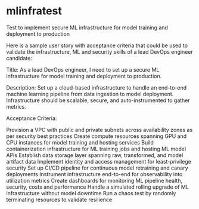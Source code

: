 # mlinfratest
Test to implement secure ML infrastructure for model training and deployment to production 

Here is a sample user story with acceptance criteria that could be used to validate the infrastructure, ML and security skills of a lead DevOps engineer candidate:

Title: As a lead DevOps engineer, I need to set up a secure ML infrastructure for model training and deployment to production.

Description:
Set up a cloud-based infrastructure to handle an end-to-end machine learning pipeline from data ingestion to model deployment. Infrastructure should be scalable, secure, and auto-instrumented to gather metrics.

Acceptance Criteria:

Provision a VPC with public and private subnets across availability zones as per security best practices
Create compute resources spanning GPU and CPU instances for model training and hosting services
Build containerization infrastructure for ML training jobs and hosting ML model APIs
Establish data storage layer spanning raw, transformed, and model artifact data
Implement identity and access management for least-privilege security
Set up CI/CD pipeline for continuous model retraining and canary deployments
Instrument infrastructure end-to-end for observability into utilization metrics
Create dashboards for monitoring ML pipeline health, security, costs and performance
Handle a simulated rolling upgrade of ML infrastructure without model downtime
Run a chaos test by randomly terminating resources to validate resilience
